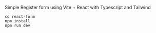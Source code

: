 Simple Register form using Vite + React with Typescript and Tailwind

 ```
cd react-form
npm install
npm run dev
 ```
